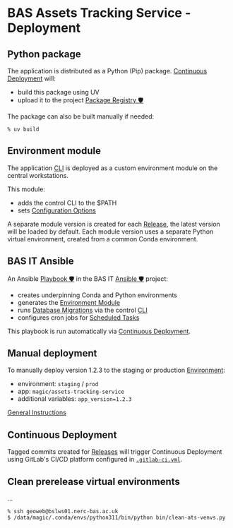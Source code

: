 # BAS Assets Tracking Service - Deployment

## Python package

The application is distributed as a Python (Pip) package. [Continuous Deployment](#continuous-deployment) will:

- build this package using UV
- upload it to the project [Package Registry 🛡️](https://gitlab.data.bas.ac.uk/MAGIC/assets-tracking-service/-/packages)

The package can also be built manually if needed:

```
% uv build
```

## Environment module

The application [CLI](../README.md#control-cli) is deployed as a custom environment module on the central workstations.

This module:

- adds the control CLI to the $PATH
- sets [Configuration Options](./config.md)

A separate module version is created for each [Release](../README.md#releases), the latest version will be loaded by
default. Each module version uses a separate Python virtual environment, created from a common Conda environment.

## BAS IT Ansible

An Ansible [Playbook 🛡️](https://gitlab.data.bas.ac.uk/station-data-management/ansible/-/blob/master/playbooks/magic/assets-tracking-service.yml)
in the BAS IT [Ansible 🛡️](https://gitlab.data.bas.ac.uk/station-data-management/ansible/) project:

- creates underpinning Conda and Python environments
- generates the [Environment Module](#environment-module)
- runs [Database Migrations](implementation.md#database-migrations) via the control [CLI](../README.md#control-cli)
- configures cron jobs for [Scheduled Tasks](./implementation.md#scheduled-tasks)

This playbook is run automatically via [Continuous Deployment](#continuous-deployment).

## Manual deployment

To manually deploy version 1.2.3 to the staging or production [Environment](./infrastructure.md#environments):

- environment: `staging` / `prod`
- app: `magic/assets-tracking-service`
- additional variables: `app_version=1.2.3`

[General Instructions](https://gitlab.data.bas.ac.uk/station-data-management/ansible/-/blob/master/README.MAGIC.md#run-a-playbook)

## Continuous Deployment

Tagged commits created for [Releases](../README.md#releases) will trigger Continuous Deployment using GitLab's
CI/CD platform configured in [`.gitlab-ci.yml`](../.gitlab-ci.yml).

## Clean prerelease virtual environments

...

```
% ssh geoweb@bslws01.nerc-bas.ac.uk
$ /data/magic/.conda/envs/python311/bin/python bin/clean-ats-venvs.py
```
